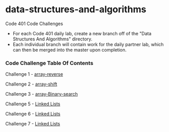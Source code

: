 # data-structures-and-algorithms
Code 401 Code Challenges

* For each Code 401 daily lab, create a new branch off of the "Data Structures And Algorithms" directory.
* Each individual branch will contain work for the daily partner lab, which can then be merged into the master upon completion. 


###  Code Challenge Table Of Contents

Challenge 1 - [array-reverse](arrayReverse/array-reverse.js)

Challenge 2 - [array-shift](arrayShift/array-shift.js)

Challenge 3 - [array-Binary-search](arrayBinarySearch/array-binary-search.js)

Challenge 5 - [Linked Lists](linkedList/linked-list.js)

Challenge 6 - [Linked Lists](linkedList/linked-list.js)

Challenge 7 - [Linked Lists](linkedList/linked-list.js)